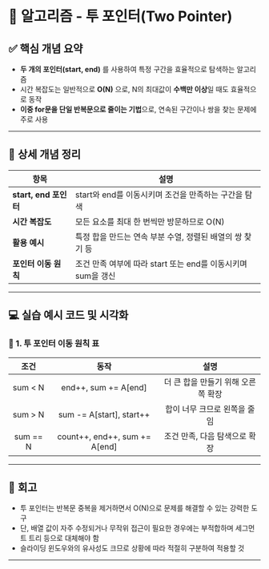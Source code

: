 #  🧠 알고리즘  - 투 포인터(Two Pointer)

## ✅ 핵심 개념 요약

- **두 개의 포인터(start, end)** 를 사용하여 특정 구간을 효율적으로 탐색하는 알고리즘
- 시간 복잡도는 일반적으로 **O(N)** 으로, N의 최대값이 **수백만 이상**일 때도 효율적으로 동작
- **이중 for문을 단일 반복문으로 줄이는 기법**으로, 연속된 구간이나 쌍을 찾는 문제에 주로 사용
  
---

## 🔎 상세 개념 정리

| 항목 | 설명 |
|------|------|
| **start, end 포인터** | start와 end를 이동시키며 조건을 만족하는 구간을 탐색 |
| **시간 복잡도** | 모든 요소를 최대 한 번씩만 방문하므로 O(N) |
| **활용 예시** | 특정 합을 만드는 연속 부분 수열, 정렬된 배열의 쌍 찾기 등 |
| **포인터 이동 원칙** | 조건 만족 여부에 따라 start 또는 end를 이동시키며 sum을 갱신 |

---

## 💻 실습 예시 코드 및 시각화


### 📌 1.  투 포인터 이동 원칙 표

| **조건** | **동작** | **설명** |
|:-:|:-:|:-:|
| sum < N | end++, sum += A[end] | 더 큰 합을 만들기 위해 오른쪽 확장 |
| sum > N | sum -= A[start], start++ | 합이 너무 크므로 왼쪽을 줄임 |
| sum == N | count++, end++, sum += A[end] | 조건 만족, 다음 탐색으로 확장 |

---

## 🔁 회고
- 투 포인터는 반복문 중복을 제거하면서 O(N)으로 문제를 해결할 수 있는 강력한 도구
- 단, 배열 값이 자주 수정되거나 무작위 접근이 필요한 경우에는 부적합하며 세그먼트 트리 등으로 대체해야 함
- 슬라이딩 윈도우와의 유사성도 크므로 상황에 따라 적절히 구분하여 적용할 것


---
